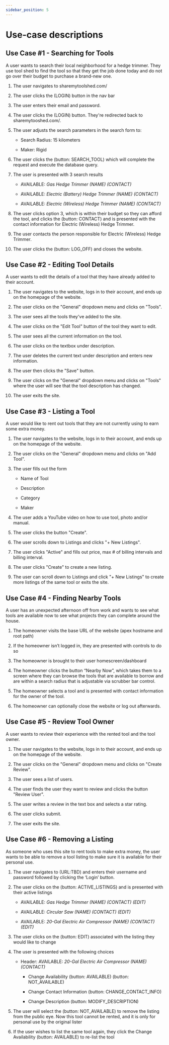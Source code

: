 ```yaml
---
sidebar_position: 5
---
```


# Use-case descriptions
## Use Case #1  - Searching for Tools

A user wants to search their local neighborhood for a hedge trimmer. They use tool shed to find the tool so that they get the job done today and do not go over their budget to purchase a brand-new one. 

1. The user navigates to sharemytoolshed.com/

2. The user clicks the (LOGIN) button in the nav bar

3. The user enters their email and password. 

4. The user clicks the (LOGIN) button. They're redirected back to sharemytooshed.com/.

5. The user adjusts the search parameters in the search form to: 

    - Search Radius: 15 kilometers

    - Maker: Rigid

6. The user clicks the (button: SEARCH_TOOL) which will complete the request and execute the database query. 

7. The user is presented with 3 search results 

    - AVAILABLE: <i>Gas Hedge Trimmer (NAME) (CONTACT)</i> 

    - AVAILABLE: <i>Electric (Battery) Hedge Trimmer (NAME) (CONTACT)</i> 

    - AVAILABLE: <i>Electric (Wireless) Hedge Trimmer (NAME) (CONTACT)</i> 

8. The user clicks option 3, which is within their budget so they can afford the tool, and clicks the (button: CONTACT) and is presented with the contact information for Electric (Wireless) Hedge Trimmer. 

9. The user contacts the person responsible for Electric (Wireless) Hedge Trimmer. 

10. The user clicks the (button: LOG_OFF) and closes the website. 


 

## Use Case #2 - Editing Tool Details

A user wants to edit the details of a tool that they have already added to their account. 

1. The user navigates to the website, logs in to their account, and ends up on the homepage of the website. 

2. The user clicks on the "General" dropdown menu and clicks on "Tools". 

3. The user sees all the tools they've added to the site.

4. The user clicks on the "Edit Tool" button of the tool they want to edit.

5. The user sees all the current information on the tool. 

6. The user clicks on the textbox under description.

7. The user deletes the current text under description and enters new information. 

8. The user then clicks the "Save" button.

9. The user clicks on the "General" dropdown menu and clicks on "Tools" where the user will see that the tool description has changed.

10. The user exits the site.




## Use Case #3 - Listing a Tool

A user would like to rent out tools that they are not currently using to earn some extra money. 

1. The user navigates to the website, logs in to their account, and ends up on the homepage of the website. 

2. The user clicks on the "General" dropdown menu and clicks on "Add Tool". 

3. The user fills out the form

    - Name of Tool 

    - Description 

    - Category

    - Maker

3. The user adds a YouTube video on how to use tool, photo and/or manual.

4. The user clicks the button "Create".

5. The user scrolls down to Listings and clicks "+ New Listings".

6. The user clicks "Active" and fills out price, max # of billing intervals and billing interval.

7. The user clicks "Create" to create a new listing.

5. The user can scroll down to Listings and click "+ New Listings" to create more listings of the same tool or exits the site.

 

 

## Use Case #4  - Finding Nearby Tools

A user has an unexpected afternoon off from work and wants to see what tools are available now to see what projects they can complete around the house. 

1. The homeowner visits the base URL of the website (apex hostname and root path) 

2. If the homeowner isn’t logged in, they are presented with controls to do so 

3. The homeowner is brought to their user homescreen/dashboard 

4. The homeowner clicks the button “Nearby Now”, which takes them to a screen where they can browse the tools that are available to borrow and are within a search radius that is adjustable via scrubber bar control. 

5. The homeowner selects a tool and is presented with contact information for the owner of the tool. 

6. The homeowner can optionally close the website or log out afterwards. 


 

## Use Case #5 - Review Tool Owner

A user wants to review their experience with the rented tool and the tool owner.

1. The user navigates to the website, logs in to their account, and ends up on the homepage of the website. 

2. The user clicks on the "General" dropdown menu and clicks on "Create Review". 

3. The user sees a list of users.

4. The user finds the user they want to review and clicks the button "Review User".

5. The user writes a review in the text box and selects a star rating. 

6. The user clicks submit. 

7. The user exits the site.

 


## Use Case #6 - Removing a Listing

As someone who uses this site to rent tools to make extra money, the user wants to be able to remove a tool listing to make sure it is available for their personal use. 

1. The user navigates to (URL:TBD) and enters their username and password followed by clicking the ‘Login’ button. 

2. The user clicks on the (button: ACTIVE_LISTINGS) and is presented with their active listings 

    - AVAILABLE: <i>Gas Hedge Trimmer (NAME) (CONTACT) (EDIT)</i> 

    - AVAILABLE: <i>Circular Saw (NAME) (CONTACT) (EDIT)</i> 

    - AVAILABLE: <i>20-Gal Electric Air Compressor (NAME) (CONTACT) (EDIT)</i> 

3. The user clicks on the (button: EDIT) associated with the listing they would like to change 

4. The user is presented with the following choices 

    - Header: AVAILABLE: <i>20-Gal Electric Air Compressor (NAME) (CONTACT)</i> 

      - Change Availability (button: AVAILABLE) (button: NOT_AVAILABLE) 

      - Change Contact Information (button: CHANGE_CONTACT_INFO) 

      - Change Description (button: MODIFY_DESCRIPTION) 

5. The user will select the (button: NOT_AVAILABLE) to remove the listing from the public eye. Now this tool cannot be rented, and it is only for personal use by the original lister 

6. If the user wishes to list the same tool again, they click the Change Availability (button: AVAILABLE) to re-list the tool 
